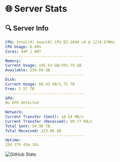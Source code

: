# 🌐 Server Stats
## 🔍 Server Info
```yaml
CPU: Intel(R) Xeon(R) CPU E5-2699 v4 @ 1274.67MHz
CPU Usage: 0.40%
Cores: 44P | 88T
-----------------------------------
Memory:
Current Usage: 145.63 GB/503.74 GB
Available: 354.69 GB
-----------------------------------
Disk:
Current Usage: 60.43 GB/1.71 TB
Free: 1.57 TB
-----------------------------------
GPU:
No GPU detected
-----------------------------------
Network:
Current Transfer (Sent): 18.54 MB/s
Current Transfer (Received): 99.77 KB/s
Total Sent: 24.90 TB
Total Received: 223.06 GB
-----------------------------------
Uptime:
15d 17h 41m 16s
```
![GitHub Stats](https://img.shields.io/badge/Updated-2025-03-23_15:04:05-blue)